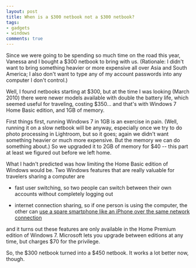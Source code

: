 ```yaml
---
layout: post
title: When is a $300 netbook not a $300 netbook?
tags:
- gadgets
- windows
comments: true
---
```

Since we were going to be spending so much time on the road this year, Vanessa
and I bought a $300 netbook to bring with us. (Rationale: I didn't want to
bring something heavier or more expensive all over Asia and South America; I
also don't want to type any of my account passwords into any computer I don't
control.)

Well, I found netbooks starting at $300, but at the time I was looking (March
2010) there were newer models available with double the battery life, which
seemed useful for traveling, costing $350… and that's with Windows 7 Home
Basic edition, and 1GB of memory.

First things first, running Windows 7 in 1GB is an exercise in pain. (Well,
running it on a slow netbook will be anyway, especially once we try to do
photo processing in Lightroom, but so it goes; again we didn't want something
heavier or much more expensive. But the memory we can do something about.) So
we upgraded it to 2GB of memory for $40 -- this part at least we figured out
before we left home.

What I hadn't predicted was how limiting the Home Basic edition of Windows
would be. Two Windows features that are really valuable for travelers sharing
a computer are

- fast user switching, so two people can switch between their own accounts without completely logging out

- internet connection sharing, so if one person is using the computer, the other can [use a spare smartphone like an iPhone over the same network connection](http://blog.metamatt.com/blog/2010/11/24/windows-connection-sharing-for-travel-network-access/)

and it turns out these features are only available in the Home Premium edition
of Windows 7. Microsoft lets you upgrade between editions at any time, but
charges $70 for the privilege.

So, the $300 netbook turned into a $450 netbook. It works a lot better now,
though.

